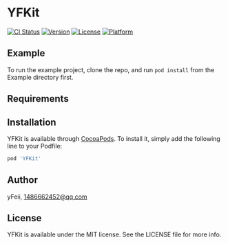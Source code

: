 # YFKit

[![CI Status](https://img.shields.io/travis/yFeii/YFKit.svg?style=flat)](https://travis-ci.org/yFeii/YFKit)
[![Version](https://img.shields.io/cocoapods/v/YFKit.svg?style=flat)](https://cocoapods.org/pods/YFKit)
[![License](https://img.shields.io/cocoapods/l/YFKit.svg?style=flat)](https://cocoapods.org/pods/YFKit)
[![Platform](https://img.shields.io/cocoapods/p/YFKit.svg?style=flat)](https://cocoapods.org/pods/YFKit)

## Example

To run the example project, clone the repo, and run `pod install` from the Example directory first.

## Requirements

## Installation

YFKit is available through [CocoaPods](https://cocoapods.org). To install
it, simply add the following line to your Podfile:

```ruby
pod 'YFKit'
```

## Author

yFeii, 1486662452@qq.com

## License

YFKit is available under the MIT license. See the LICENSE file for more info.
